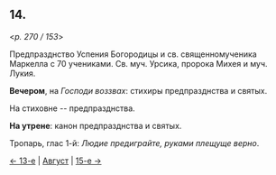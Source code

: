 
## 14.

<*p. 270 / 153*>

Предпразднство Успения Богородицы и св. священномученика Маркелла с 70 учениками. 
Св. муч. Урсика, пророка Михея и муч. Лукия.

**Вечером**, на *Господи воззвах*: стихиры предпразднства и святых.

На стиховне -- предпразднства.

**На утрене**: канон предпразднства и святых. 

Тропарь, глас 1-й: *Людие предиграйте, руками плещуще верно*.

[← 13-е](08_13_GMT.ru.md) | [Август](README.md#14-й) | [15-е →](08_15_GMT.ru.md) 
